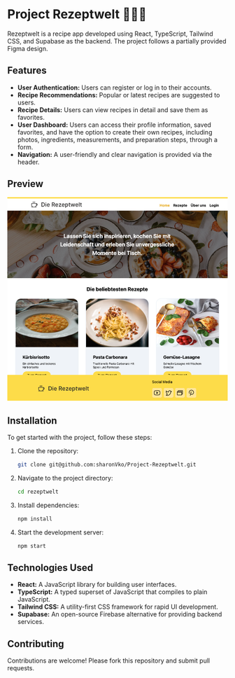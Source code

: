 # Project Rezeptwelt 🍰🍝🌮

Rezeptwelt is a recipe app developed using React, TypeScript, Tailwind CSS, and Supabase as the backend. The project follows a partially provided Figma design.

## Features

- **User Authentication:** Users can register or log in to their accounts.
- **Recipe Recommendations:** Popular or latest recipes are suggested to users.
- **Recipe Details:** Users can view recipes in detail and save them as favorites.
- **User Dashboard:** Users can access their profile information, saved favorites, and have the option to create their own recipes, including photos, ingredients, measurements, and preparation steps, through a form.
- **Navigation:** A user-friendly and clear navigation is provided via the header.

## Preview

![screenshot](./public/home-preview.png)

## Installation

To get started with the project, follow these steps:

1. Clone the repository:

   ```bash
   git clone git@github.com:sharonVko/Project-Rezeptwelt.git
   ```

2. Navigate to the project directory:

   ```bash
   cd rezeptwelt
   ```

3. Install dependencies:

   ```bash
   npm install
   ```

4. Start the development server:
   ```bash
   npm start
   ```

## Technologies Used

- **React:** A JavaScript library for building user interfaces.
- **TypeScript:** A typed superset of JavaScript that compiles to plain JavaScript.
- **Tailwind CSS:** A utility-first CSS framework for rapid UI development.
- **Supabase:** An open-source Firebase alternative for providing backend services.

## Contributing

Contributions are welcome! Please fork this repository and submit pull requests.
